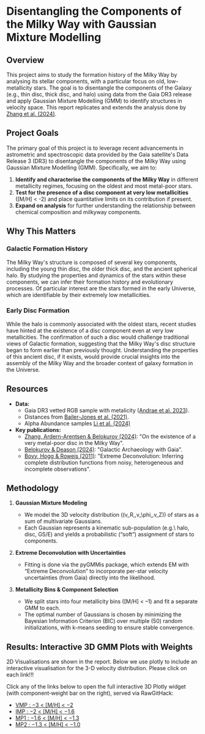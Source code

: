 # Disentangling the Components of the Milky Way with Gaussian Mixture Modelling

## Overview
This project aims to study the formation history of the Milky Way by analysing its stellar components, with a particular focus on old, low-metallicity stars. The goal is to disentangle the components of the Galaxy (e.g., thin disc, thick disc, and halo) using data from the Gaia DR3 release and apply Gaussian Mixture Modelling (GMM) to identify structures in velocity space. This report replicates and extends the analysis done by [Zhang et al. (2024)](https://arxiv.org/pdf/2311.09294).

## Project Goals

The primary goal of this project is to leverage recent advancements in astrometric and spectroscopic data provided by the Gaia satellite's Data Release 3 (DR3) to disentangle the components of the Milky Way using Gaussian Mixture Modelling (GMM). Specifically, we aim to:

1. **Identify and characterise the components of the Milky Way** in different metallicity regimes, focusing on the oldest and most metal-poor stars.
2. **Test for the presence of a disc component at very low metallicities** ([M/H] < -2) and place quantitative limits on its contribution if present.
3. **Expand on analysis** for further understanding the relationship between chemical composition and milkyway components.

## Why This Matters

### Galactic Formation History
The Milky Way's structure is composed of several key components, including the young thin disc, the older thick disc, and the ancient spherical halo. By studying the properties and dynamics of the stars within these components, we can infer their formation history and evolutionary processes. Of particular interest are the stars formed in the early Universe, which are identifiable by their extremely low metallicities. 

### Early Disc Formation
While the halo is commonly associated with the oldest stars, recent studies have hinted at the existence of a disc component even at very low metallicities. The confirmation of such a disc would challenge traditional views of Galactic formation, suggesting that the Milky Way's disc structure began to form earlier than previously thought. Understanding the properties of this ancient disc, if it exists, would provide crucial insights into the assembly of the Milky Way and the broader context of galaxy formation in the Universe.

## Resources

- **Data:**
  - Gaia DR3 vetted RGB sample with metalicity ([Andrae et al. 2023](https://zenodo.org/records/7945154)).
  - Distances from [Bailer-Jones et al. (2021)](https://ui.adsabs.harvard.edu/abs/2021AJ....161..147B/abstract).
  - Alpha Abundance samples [Li et al. (2024)](https://arxiv.org/abs/2309.14294)
- **Key publications:**
  - [Zhang, Ardern-Arentsen & Belokurov (2024)](https://arxiv.org/pdf/2311.09294): "On the existence of a very metal-poor disc in the Milky Way".
  - [Belokurov & Deason (2024)](https://arxiv.org/pdf/2402.12443): "Galactic Archaeology with Gaia".
  - [Bovy, Hogg & Roweis (2011)](https://projecteuclid.org/journals/annals-of-applied-statistics/volume-5/issue-2B/Extreme-deconvolution--Inferring-complete-distribution-functions-from-noisy-heterogeneous/10.1214/10-AOAS439.full): "Extreme Deconvolution: Inferring complete distribution functions from noisy, heterogeneous and incomplete observations".

## Methodology

1. **Gaussian Mixture Modeling**  
   - We model the 3D velocity distribution \((v_R,\,v_\phi,\,v_Z)\) of stars as a sum of multivariate Gaussians.  
   - Each Gaussian represents a kinematic sub-population (e.g.\ halo, disc, GS/E) and yields a probabilistic (“soft”) assignment of stars to components.  

2. **Extreme Deconvolution with Uncertainties**  
   - Fitting is done via the pyGMMis package, which extends EM with “Extreme Deconvolution” to incorporate per-star velocity uncertainties (from Gaia) directly into the likelihood.  

3. **Metallicity Bins & Component Selection**  
   - We split stars into four metallicity bins ([M/H] < –1) and fit a separate GMM to each.  
   - The optimal number of Gaussians is chosen by minimizing the Bayesian Information Criterion (BIC) over multiple (50) random initializations, with k-means seeding to ensure stable convergence.  

## Results: Interactive 3D GMM Plots with Weights

2D Visualisations are shown in the report. Below we use plotly to include an interactive visualisation for the 3-D velocity distribution. Please click on each link!!!

Click any of the links below to open the full interactive 3D Plotly widget (with component‐weight bar on the right), served via RawGitHack:

- [VMP : −3 < [M/H] < −2](https://raw.githack.com/raunaq-rai/Disentangling-the-Milky-Way-using-GMM/main/figures/VMP__-3%5BM_H%5D-2.html)  
- [IMP : −2 < [M/H] < −1.6](https://raw.githack.com/raunaq-rai/Disentangling-the-Milky-Way-using-GMM/main/figures/IMP__-2%5BM_H%5D-1.6.html)  
- [MP1 : −1.6 < [M/H] < −1.3](https://raw.githack.com/raunaq-rai/Disentangling-the-Milky-Way-using-GMM/main/figures/MP1__-1.6%5BM_H%5D-1.3.html)  
- [MP2 : −1.3 < [M/H] < −1.0](https://raw.githack.com/raunaq-rai/Disentangling-the-Milky-Way-using-GMM/main/figures/MP2__-1.3%5BM_H%5D-1.0.html)  
